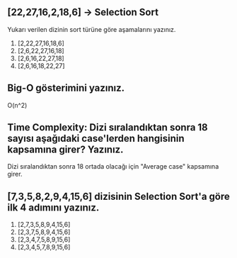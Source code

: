 ## [22,27,16,2,18,6] -> Selection Sort

Yukarı verilen dizinin sort türüne göre aşamalarını yazınız.

1. [2,22,27,16,18,6]
2. [2,6,22,27,16,18]
3. [2,6,16,22,27,18]
4. [2,6,16,18,22,27]

## Big-O gösterimini yazınız.

O(n^2)

## Time Complexity: Dizi sıralandıktan sonra 18 sayısı aşağıdaki case'lerden hangisinin kapsamına girer? Yazınız.


Dizi sıralandıktan sonra 18 ortada olacağı için "Average case" kapsamına girer.

## [7,3,5,8,2,9,4,15,6] dizisinin Selection Sort'a göre ilk 4 adımını yazınız.

1. [2,7,3,5,8,9,4,15,6]
2. [2,3,7,5,8,9,4,15,6]
3. [2,3,4,7,5,8,9,15,6]
4. [2,3,4,5,7,8,9,15,6]
